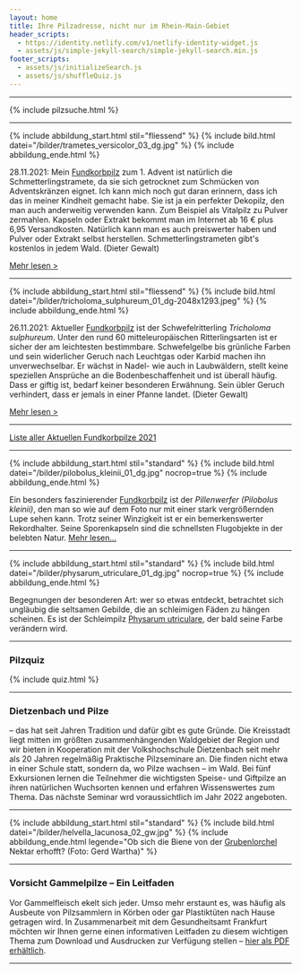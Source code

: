 ```yaml
---
layout: home
title: Ihre Pilzadresse, nicht nur im Rhein-Main-Gebiet
header_scripts:
  - https://identity.netlify.com/v1/netlify-identity-widget.js
  - assets/js/simple-jekyll-search/simple-jekyll-search.min.js
footer_scripts:
  - assets/js/initializeSearch.js
  - assets/js/shuffleQuiz.js
---
```

- - -

{% include pilzsuche.html %}

- - -

{% include abbildung_start.html stil="fliessend" %}
{% include bild.html datei="/bilder/trametes_versicolor_03_dg.jpg" %}
{% include abbildung_ende.html %}

28.11.2021: Mein [Fundkorbpilz](AA "Glossar-") zum 1. Advent ist natürlich die Schmetterlingstramete, da sie sich getrocknet zum Schmücken von Adventskränzen eignet. Ich kann mich noch gut daran erinnern, dass ich das in meiner Kindheit gemacht habe. Sie ist ja ein perfekter Dekopilz, den man auch anderweitig verwenden kann. Zum Beispiel als Vitalpilz zu Pulver zermahlen. Kapseln oder Extrakt bekommt man im Internet ab 16 € plus 6,95 Versandkosten. Natürlich kann man es auch preiswerter haben und Pulver oder Extrakt selbst herstellen. Schmetterlingstrameten gibt's kostenlos in jedem Wald. (Dieter Gewalt)

[Mehr lesen >](/pilze/trametes-versicolor-schmetterlingstramete)

<div style="clear:  both"></div>

- - -

{% include abbildung_start.html stil="fliessend" %}
{% include bild.html datei="/bilder/tricholoma_sulphureum_01_dg-2048x1293.jpeg" %}
{% include abbildung_ende.html %}

26.11.2021: Aktueller [Fundkorbpilz](AA "Glossar-") ist der Schwefelritterling *Tricholoma sulphureum*.  Unter den rund 60 mitteleuropäischen Ritterlingsarten ist er sicher der am leichtesten bestimmbare. Schwefelgelbe bis grünliche Farben und sein widerlicher Geruch nach Leuchtgas oder Karbid machen ihn unverwechselbar. Er wächst in Nadel- wie auch in Laubwäldern, stellt keine speziellen Ansprüche an die Bodenbeschaffenheit und ist überall häufig. Dass er giftig ist, bedarf keiner besonderen Erwähnung. Sein übler Geruch verhindert, dass er jemals in einer Pfanne landet. (Dieter Gewalt)

[Mehr lesen >](/pilze/tricholoma-sulphureum-schwefelritterling)

<div style="clear:  both"></div>

- - -

[Liste aller Aktuellen Fundkorbpilze 2021](/artikel/liste-aller-aktuellen-fundkorbpilze-2021.html)

- - -

{% include abbildung_start.html stil="standard" %}
{% include bild.html datei="/bilder/pilobolus_kleinii_01_dg.jpg" nocrop=true %}
{% include abbildung_ende.html %}

Ein besonders faszinierender [Fundkorbpilz](AA "Glossar-") ist der *Pillenwerfer (Pilobolus kleinii)*, den man so wie auf dem Foto nur mit einer stark vergrößernden Lupe sehen kann. Trotz seiner Winzigkeit ist er ein bemerkenswerter Rekordhalter. Seine Sporenkapseln sind die schnellsten Flugobjekte in der belebten Natur. [Mehr lesen...](/pilze/pilobolus-kleinii-pillenwerfer)

- - -

{% include abbildung_start.html stil="standard" %}
{% include bild.html datei="/bilder/physarum_utriculare_01_dg.jpg" nocrop=true %}
{% include abbildung_ende.html %}

Begegnungen der besonderen Art: wer so etwas entdeckt, betrachtet sich ungläubig die seltsamen Gebilde, die an schleimigen Fäden zu hängen scheinen. Es ist der Schleimpilz [Physarum utriculare](/pilze/physarum-utriculare-fadenfruchtschleimpilz), der bald seine Farbe verändern wird.

- - -

### Pilzquiz

{% include quiz.html %}

- - -

### Dietzenbach und Pilze

– das hat seit Jahren Tradition und dafür gibt es gute Gründe. Die Kreisstadt liegt mitten im größten zusammenhängenden Waldgebiet der Region und wir bieten in Kooperation mit der Volkshochschule Dietzenbach seit mehr als 20 Jahren regelmäßig Praktische Pilzseminare an. Die finden nicht etwa in einer Schule statt, sondern da, wo Pilze wachsen – im Wald. Bei fünf Exkursionen lernen die Teilnehmer die wichtigsten Speise- und Giftpilze an ihren natürlichen Wuchsorten kennen und erfahren Wissenswertes zum Thema. Das nächste Seminar wrd voraussichtlich im Jahr 2022 angeboten.  

- - -

{% include abbildung_start.html stil="standard" %}
{% include bild.html datei="/bilder/helvella_lacunosa_02_gw.jpg" %}
{% include abbildung_ende.html legende="Ob sich die Biene von der <a href='/pilze/helvella-lacunosa-grubenlorchel'>Grubenlorchel</a> Nektar erhofft?  (Foto: Gerd Wartha)" %}

- - -

### Vorsicht Gammelpilze – Ein Leitfaden

Vor Gammelfleisch ekelt sich jeder. Umso mehr erstaunt es, was häufig als Ausbeute von Pilzsammlern in Körben oder gar Plastiktüten nach Hause getragen wird. In Zusammenarbeit mit dem Gesundheitsamt Frankfurt möchten wir Ihnen gerne einen informativen Leitfaden zu diesem wichtigen Thema zum Download und Ausdrucken zur Verfügung stellen – [hier als PDF erhältlich](/assets/docs/Fundkorb.de-Gammelpilze.pdf).

- - -